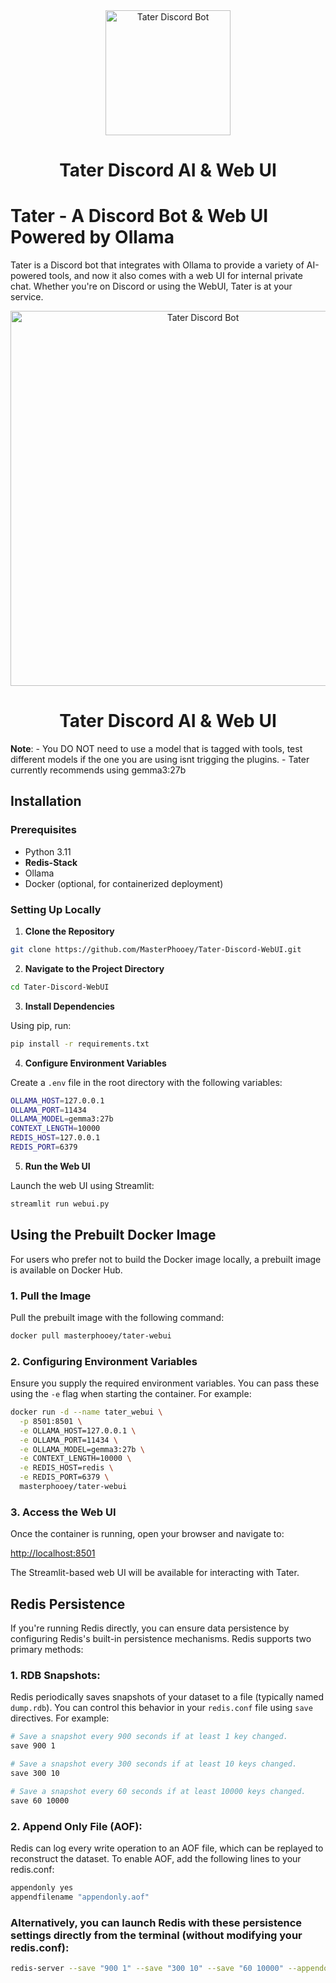 <div align="center">
  <img src="https://raw.githubusercontent.com/MasterPhooey/Tater-Discord-WebUI/refs/heads/main/images/tater.png" alt="Tater Discord Bot" width="200"/>
  <h1>Tater Discord AI & Web UI</h1>
</div>

# Tater - A Discord Bot & Web UI Powered by Ollama

Tater is a Discord bot that integrates with Ollama to provide a variety of AI-powered tools, and now it also comes with a web UI for internal private chat. Whether you're on Discord or using the WebUI, Tater is at your service.

<div align="center">
  <img src="https://raw.githubusercontent.com/MasterPhooey/Tater-Discord-WebUI/refs/heads/main/images/webui.png" alt="Tater Discord Bot" width="600"/>
  <h1>Tater Discord AI & Web UI</h1>
</div>

**Note**:
    - You DO NOT need to use a model that is tagged with tools, test different models if the one you are using isnt trigging the plugins.
    - Tater currently recommends using gemma3:27b

## Installation

### Prerequisites
- Python 3.11
- **Redis-Stack**
- Ollama
- Docker (optional, for containerized deployment)

### Setting Up Locally

1. **Clone the Repository**

```bash
git clone https://github.com/MasterPhooey/Tater-Discord-WebUI.git
```

2. **Navigate to the Project Directory**

```bash
cd Tater-Discord-WebUI
```

3. **Install Dependencies**

Using pip, run:

```bash
pip install -r requirements.txt
```

4. **Configure Environment Variables**

Create a `.env` file in the root directory with the following variables:

```bash
OLLAMA_HOST=127.0.0.1
OLLAMA_PORT=11434
OLLAMA_MODEL=gemma3:27b
CONTEXT_LENGTH=10000
REDIS_HOST=127.0.0.1
REDIS_PORT=6379
```

5. **Run the Web UI**

Launch the web UI using Streamlit:

```bash
streamlit run webui.py
```

## Using the Prebuilt Docker Image

For users who prefer not to build the Docker image locally, a prebuilt image is available on Docker Hub.

### 1. Pull the Image

Pull the prebuilt image with the following command:

```bash
docker pull masterphooey/tater-webui
```

### 2. Configuring Environment Variables

Ensure you supply the required environment variables. You can pass these using the `-e` flag when starting the container. For example:

```bash
docker run -d --name tater_webui \
  -p 8501:8501 \
  -e OLLAMA_HOST=127.0.0.1 \
  -e OLLAMA_PORT=11434 \
  -e OLLAMA_MODEL=gemma3:27b \
  -e CONTEXT_LENGTH=10000 \
  -e REDIS_HOST=redis \
  -e REDIS_PORT=6379 \
  masterphooey/tater-webui
```

### 3. Access the Web UI

Once the container is running, open your browser and navigate to:

[http://localhost:8501](http://localhost:8501)

The Streamlit-based web UI will be available for interacting with Tater.



## Redis Persistence

If you're running Redis directly, you can ensure data persistence by configuring Redis's built-in persistence mechanisms. Redis supports two primary methods:

### 1. **RDB Snapshots:**  
   Redis periodically saves snapshots of your dataset to a file (typically named `dump.rdb`). You can control this behavior in your `redis.conf` file using `save` directives. For example:
   ```bash
   # Save a snapshot every 900 seconds if at least 1 key changed.
   save 900 1

   # Save a snapshot every 300 seconds if at least 10 keys changed.
   save 300 10

   # Save a snapshot every 60 seconds if at least 10000 keys changed.
   save 60 10000
   ```
### 2. Append Only File (AOF):
  Redis can log every write operation to an AOF file, which can be replayed to reconstruct the dataset.
  To enable AOF, add the following lines to your redis.conf:

```bash
appendonly yes
appendfilename "appendonly.aof"
```
### Alternatively, you can launch Redis with these persistence settings directly from the terminal (without modifying your redis.conf):
```bash
redis-server --save "900 1" --save "300 10" --save "60 10000" --appendonly yes --appendfilename "appendonly.aof"
```
